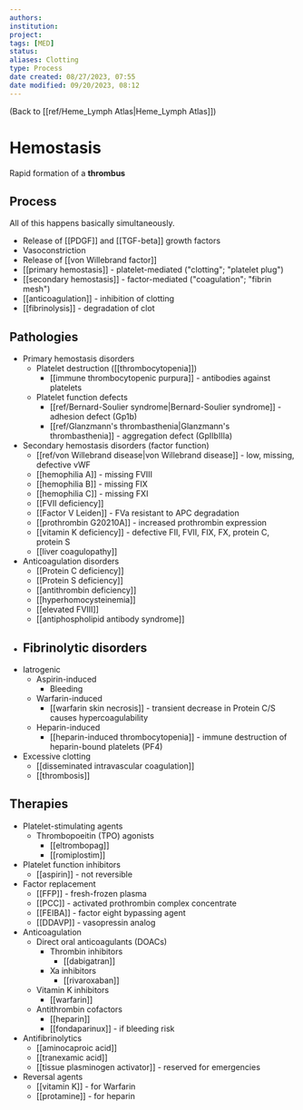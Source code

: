 ```yaml
---
authors: 
institution: 
project: 
tags: [MED]
status: 
aliases: Clotting
type: Process
date created: 08/27/2023, 07:55
date modified: 09/20/2023, 08:12
---
```


(Back to [[ref/Heme_Lymph Atlas|Heme_Lymph Atlas]])

# Hemostasis

Rapid formation of a **thrombus**
## Process
All of this happens basically simultaneously.
- Release of [[PDGF]] and [[TGF-beta]] growth factors
- Vasoconstriction
- Release of [[von Willebrand factor]]
- [[primary hemostasis]] - platelet-mediated ("clotting"; "platelet plug")
- [[secondary hemostasis]] - factor-mediated ("coagulation"; "fibrin mesh")
- [[anticoagulation]] - inhibition of clotting
- [[fibrinolysis]] - degradation of clot
## Pathologies
- Primary hemostasis disorders
	- Platelet destruction ([[thrombocytopenia]])
		- [[immune thrombocytopenic purpura]] - antibodies against platelets
	- Platelet function defects
		- [[ref/Bernard-Soulier syndrome|Bernard-Soulier syndrome]] - adhesion defect (Gp1b)
		- [[ref/Glanzmann's thrombasthenia|Glanzmann's thrombasthenia]] - aggregation defect (GpIIbIIIa)
- Secondary hemostasis disorders (factor function)
	- [[ref/von Willebrand disease|von Willebrand disease]] - low, missing, defective vWF
	- [[hemophilia A]] - missing FVIII
	- [[hemophilia B]] - missing FIX
	- [[hemophilia C]] - missing FXI
	- [[FVII deficiency]]
	- [[Factor V Leiden]] - FVa resistant to APC degradation
	- [[prothrombin G20210A]] - increased prothrombin expression
	- [[vitamin K deficiency]] - defective FII, FVII, FIX, FX, protein C, protein S
	- [[liver coagulopathy]]
- Anticoagulation disorders
	- [[Protein C deficiency]]
	- [[Protein S deficiency]]
	- [[antithrombin deficiency]]
	- [[hyperhomocysteinemia]]
	- [[elevated FVIII]]
	- [[antiphospholipid antibody syndrome]]
- Fibrinolytic disorders
	- 
- Iatrogenic
	- Aspirin-induced
		- Bleeding
	- Warfarin-induced
		- [[warfarin skin necrosis]] - transient decrease in Protein C/S causes hypercoagulability
	- Heparin-induced
		- [[heparin-induced thrombocytopenia]] - immune destruction of heparin-bound platelets (PF4)
- Excessive clotting
	- [[disseminated intravascular coagulation]]
	- [[thrombosis]]

## Therapies
- Platelet-stimulating agents
	- Thrombopoeitin (TPO) agonists
		- [[eltrombopag]]
		- [[romiplostim]]
- Platelet function inhibitors
	- [[aspirin]] - not reversible
- Factor replacement
	- [[FFP]] - fresh-frozen plasma
	- [[PCC]] - activated prothrombin complex concentrate
	- [[FEIBA]] - factor eight bypassing agent
	- [[DDAVP]] - vasopressin analog
- Anticoagulation
	- Direct oral anticoagulants (DOACs)
		- Thrombin inhibitors
			- [[dabigatran]]
		- Xa inhibitors
			- [[rivaroxaban]]
	- Vitamin K inhibitors
		- [[warfarin]]
	- Antithrombin cofactors
		- [[heparin]]
		- [[fondaparinux]] - if bleeding risk
 - Antifibrinolytics
	 - [[aminocaproic acid]]
	 - [[tranexamic acid]]
	 - [[tissue plasminogen activator]] - reserved for emergencies
- Reversal agents
	- [[vitamin K]] - for Warfarin
	- [[protamine]] - for heparin